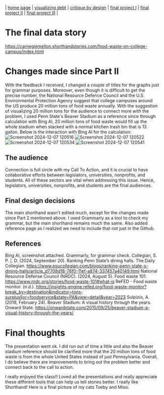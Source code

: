 | [home page](https://cmustudent.github.io/tswd-portfolio-templates/) | [visualizing debt](visualizing-government-debt) | [critique by design](critique-by-design) | [final project I](final-project-part-one) | [final project II](final-project-part-two) | [final project III](final-project-part-three) |

# The final data story
https://carnegiemellon.shorthandstories.com/food-waste-on-college-campus/index.html

# Changes made since Part II
With the feedback I received, I changed a couple of titles for the graphs just for grammar purposes. Moreover, even though it is difficult to get the precise number, the National Resource Defence Council and the U.S. Environmental Protection Agency suggest that college campuses around the US produce 20 million tons of food waste annually. With the suggestion of visualizing 20 million tons for the audience to connect more with the problem, I used Penn State's Beaver Stadium as a reference since through calculation with Bing AI, 20 million tons of food waste would fill up the whole stadium when stacked with a normal kitchen trash bin that is 13 gallon. Below is the interaction with Bing AI for the calculation: 
![Screenshot 2024-12-07 120516](https://github.com/user-attachments/assets/57771fe8-c4af-42dc-9fd6-5e429693c74b)
![Screenshot 2024-12-07 120522](https://github.com/user-attachments/assets/4a23745f-172c-4fdb-8c13-8f9bbe7dc7d8)
![Screenshot 2024-12-07 120534](https://github.com/user-attachments/assets/c2a23584-8eef-4c17-8121-ea977e59a2db)
![Screenshot 2024-12-07 120541](https://github.com/user-attachments/assets/dc22f74c-7690-4c2b-8842-b167efa20cea)

## The audience
Connection is full circle with my Call To Action, and it is crucial to have collaborative efforts between legislators, universities, nonprofits, and students. All of these sectors are vital when addressing this issue. Hence, legislators, universities, nonprofits, and students are the final audiences.

## Final design decisions
The main shorthand wasn't edited much, except for the changes made since Part 2 mentioned above. I used Grammarly as a tool to check my grammar, but the main shorthand remains much the same. Also added reference page as I realized we need to include that not just in the Github. 

## References
Bing AI, screenshot attached. 
Grammarly, for grammar check. 
Collegian, S. P. |. D. (2024, September 20). Ranking Penn State’s dining halls. The Daily Collegian. https://www.psucollegian.com/blogs/ranking-penn-state-s-dining-halls/article_d7708d18-76f0-11ef-a874-337457a40149.html
National Resource Defense Council (NRDC). (2024, August 5). Food waste 101. https://www.nrdc.org/stories/food-waste-101#what-is
ReFED - Food waste monitor. (n.d.). https://insights-engine.refed.org/food-waste-monitor?break_by=destination&indicator=tons-surplus§or=foodservice&state=PA&view=detail&year=2023
Sulpizio, A. (2018, February 24). Beaver Stadium: A visual history through the years. Onward State. https://onwardstate.com/2015/09/25/beaver-stadium-a-visual-history-through-the-years/

# Final thoughts
The presentation went ok. I did run out of time a little and also the Beaver stadium reference should be clarified more that the 20 million tons of food waste is from the whole United States instead of just Pennsylvania. Overall, I do believe there are improvements to bring out the problem better and connect back to the call to action. 

I really enjoyed the class!! Loved all the presentations and really appreciate these different tools that can help us tell stories better. I really like Shorthand! Here is a final picture of my cats Toeby and Miso: 
